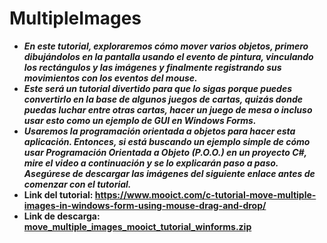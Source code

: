 # MultipleImages

- **_En este tutorial, exploraremos cómo mover varios objetos, primero dibujándolos en la pantalla usando el evento de pintura, vinculando los rectángulos y las imágenes y finalmente registrando sus movimientos con los eventos del mouse._**
- **_Este será un tutorial divertido para que lo sigas porque puedes convertirlo en la base de algunos juegos de cartas, quizás donde puedas luchar entre otras cartas, hacer un juego de mesa o incluso usar esto como un ejemplo de GUI en Windows Forms._**
- **_Usaremos la programación orientada a objetos para hacer esta aplicación. Entonces, si está buscando un ejemplo simple de cómo usar Programación Orientada a Objeto (P.O.O.) en un proyecto C#, mire el video a continuación y se lo explicarán paso a paso. Asegúrese de descargar las imágenes del siguiente enlace antes de comenzar con el tutorial._**
- **Link del tutorial: https://www.mooict.com/c-tutorial-move-multiple-images-in-windows-form-using-mouse-drag-and-drop/**
- **Link de descarga: [move_multiple_images_mooict_tutorial_winforms.zip](https://github.com/MARSFOREVER472/MultipleImages/files/12175559/move_multiple_images_mooict_tutorial_winforms.zip)**
